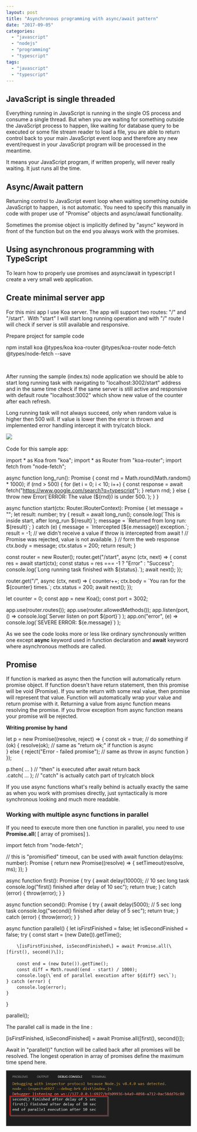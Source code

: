 ```yaml
---
layout: post
title: "Asynchronous programming with async/await pattern"
date: "2017-09-05"
categories: 
  - "javascript"
  - "nodejs"
  - "programming"
  - "typescript"
tags: 
  - "javascript"
  - "typescript"
---
```


## JavaScript is single threaded

Everything running in JavaScript is running in the single OS process and consume a single thread. But when you are waiting for something outside the JavaScript process to happen, like waiting for database query to be executed or some file stream reader to load a file, you are able to return control back to your main JavaScript event loop and therefore any new event/request in your JavaScript program will be processed in the meantime.

It means your JavaScript program, if written properly, will never really waiting. It just runs all the time.

## Async/Await pattern

Returning control to JavaScript event loop when waiting something outside JavaScript to happen,  is not automatic. You need to specify this manually in code with proper use of "Promise" objects and async/await functionality.

Sometimes the promise object is implicitly defined by "async" keyword in front of the function but on the end you always work with the promises.

## Using asynchronous programming with TypeScript

To learn how to properly use promises and async/await in typescript I create a very small web application.

## Create minimal server app

For this mini app I use Koa server. The app will support two routes: "/" and "/start".  With "start" I will start long running operation and with "/" route I will check if server is still available and responsive.

Prepare project for sample code

npm install koa @types/koa koa-router @types/koa-router node-fetch @types/node-fetch --save

 

After running the sample (index.ts) node application we should be able to start long running task with navigating to "localhost:3002/start" address and in the same time check if the same server is still active and responsive with default route "localhost:3002" which show new value of the counter after each refresh.

Long running task will not always succeed, only when random value is higher then 500 will. If value is lower then the error is thrown and implemented error handling intercept it with try/catch block.

[![](/assets/images/2017-09-05-21_49_56-Asynchronous-programming-with-async_await-pattern-–-Bisaga-Blog-300x119.png)](http://bisaga.com/blog/wp-content/uploads/2017/09/2017-09-05-21_49_56-Asynchronous-programming-with-async_await-pattern-–-Bisaga-Blog.png)

Code for this sample app:

import \* as Koa from "koa";
import \* as Router from "koa-router";
import fetch from "node-fetch";

async function long\_run(): Promise<number> {
    const rnd = Math.round(Math.random() \* 1000);
    if (rnd > 500) {
        for (let i = 0; i < 10; i++) {
            const response = await fetch("https://www.google.com/search?q=typescript");
        }
        return rnd;
    } else {
        throw new Error(\`ERROR: The value (${rnd}) is under 500.\`);
    }
}

async function start(ctx: Router.IRouterContext): Promise<number> {
    let message = "";
    let result: number;
    try {
        result = await long\_run();
        console.log(\`This is inside start, after long\_run ${result}\`);
        message = \`Returned from long run: ${result}\`;
    } catch (e) {
        message = \`Intercepted \[${e.message}\] exception.\`;
        result  = -1;   // we didn't receive a value if throw is intercepted from await !
                        // Promise was rejected, value is not available.
    }
    // form the web response
    ctx.body = message;
    ctx.status = 200;
    return result;
}

const router = new Router();
router.get("/start", async (ctx, next) => {
    const res = await start(ctx);
    const status = res === -1 ? "Error" : "Success";
    console.log(\`Long running task finished with ${status}.\`);
    await next();
});

router.get("/", async (ctx, next) => {
    counter++;
    ctx.body = \`You ran for the ${counter} times.\`;
    ctx.status = 200;
    await next();
});

let counter = 0;
const app = new Koa();
const port = 3002;

app.use(router.routes());
app.use(router.allowedMethods());
app.listen(port, () => console.log(\`Server listen on port ${port}\`) );
app.on("error", (e) => console.log(\`SEVERE ERROR: ${e.message}\`) );

As we see the code looks more or less like ordinary synchronously written one except **async** keyword used in function declaration and **await** keyword where asynchronous methods are called.

## Promise

If function is marked as async then the function will automatically return promise object. If function doesn't have return statement, then this promise will be void (Promise<void>). If you write return with some real value, then promise will represent that value. Function will automatically wrap your value and return promise with it. Returning a value from async function means resolving the promise. If you throw exception from async function means your promise will be rejected.

**Writing promise by hand**

let p = new Promise((resolve, reject) => {
    const ok = true; // do something 
    if (ok) {
        resolve(ok);  // same as "return ok;" if function is async  
    } else {
        reject("Error - failed promise"); // same as throw in async function
    }
});

p.then( ... )    // "then" is executed after await return back  
 .catch( ... );  // "catch" is actually catch part of try/catch block

If you use async functions what's really behind is actually exactly the same as when you work with promises directly, just syntactically is more synchronous looking and much more readable.

### Working with multiple async functions in parallel

If you need to execute more then one function in parallel, you need to use **Promise.all**( \[ array of promises\] ).

import fetch from "node-fetch";

// this is "promisified" timeout, can be used with await
function delay(ms: number): Promise<void> {
    return new Promise((resolve) => {
        setTimeout(resolve, ms);
    });
}

async function first(): Promise<boolean> {
    try {
        await delay(10000); // 10 sec long task 
        console.log("first() finished after delay of 10 sec");
        return true;
    } catch (error) {
        throw(error);
    }
}

async function second(): Promise<boolean> {
    try {
        await delay(5000); // 5 sec long task 
        console.log("second() finished after delay of 5 sec");
        return true;
    } catch (error) {
        throw(error);
    }
}

async function parallel() {
    let isFirstFinished = false;
    let isSecondFinished = false;
    try {
        const start = (new Date()).getTime();

        \[isFirstFinished, isSecondFinished\] = await Promise.all(\[first(), second()\]);

        const end = (new Date()).getTime();
        const diff = Math.round((end - start) / 1000);
        console.log(\`end of parallel execution after ${diff} sec\`);
    } catch (error) {
        console.log(error);
    }
}

parallel();

The parallel call is made in the line :

\[isFirstFinished, isSecondFinished\] = await Promise.all(\[first(), second()\]);

Await in "parallel()" function will be called back after all promises will be resolved. The longest operation in array of promises define the maximum time spend here.

[![](/assets/images/2017-09-06-22_19_06-index.ts-—-promises-—-Visual-Studio-Code.png)](http://bisaga.com/blog/wp-content/uploads/2017/09/2017-09-06-22_19_06-index.ts-—-promises-—-Visual-Studio-Code.png)
